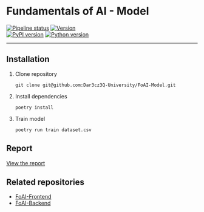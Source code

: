 # Fundamentals of AI - Model

[![Pipeline status](https://github.com/Dar3cz3Q-University/FoAI-Model/actions/workflows/ci.yml/badge.svg)](https://github.com/Dar3cz3Q-University/FoAI-Model/tree/master)
[![Version](https://img.shields.io/endpoint?url=https%3A%2F%2Fdar3cz3q-university.github.io%2FFoAI-Model%2Fversion.json
)](https://github.com/Dar3cz3Q-University/FoAI-Model/tree/master)  
[![PyPI version](https://img.shields.io/pypi/v/foai_model)](https://pypi.org/project/foai_model/)
[![Python version](https://img.shields.io/pypi/pyversions/foai_model)](https://pypi.org/project/foai_model/)

---

## Installation

1. Clone repository
    ``` shell
    git clone git@github.com:Dar3cz3Q-University/FoAI-Model.git
    ```
2. Install dependencies
    ``` shell
    poetry install
    ```
3. Train model
    ``` shell
    poetry run train dataset.csv
    ```

## Report

[View the report](https://dar3cz3q-university.github.io/FoAI-Model/)

## Related repositories

* [FoAI-Frontend](https://github.com/Dar3cz3Q-University/FoAI-Frontend)  
* [FoAI-Backend](https://github.com/Dar3cz3Q-University/FoAI-Backend)
